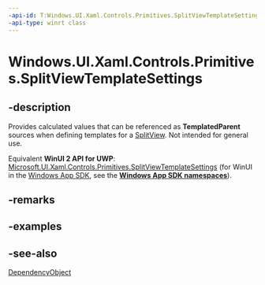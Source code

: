 ```yaml
---
-api-id: T:Windows.UI.Xaml.Controls.Primitives.SplitViewTemplateSettings
-api-type: winrt class
---
```


<!-- Class syntax.
public class SplitViewTemplateSettings : Windows.UI.Xaml.DependencyObject, Windows.UI.Xaml.Controls.Primitives.ISplitViewTemplateSettings
-->

# Windows.UI.Xaml.Controls.Primitives.SplitViewTemplateSettings

## -description
Provides calculated values that can be referenced as **TemplatedParent** sources when defining templates for a [SplitView](../windows.ui.xaml.controls/splitview.md). Not intended for general use.

Equivalent **WinUI 2 API for UWP**: [Microsoft.UI.Xaml.Controls.Primitives.SplitViewTemplateSettings](/windows/winui/api/microsoft.ui.xaml.controls.primitives.splitviewtemplatesettings) (for WinUI in the [Windows App SDK](/windows/apps/windows-app-sdk/), see the **[Windows App SDK namespaces](/windows/windows-app-sdk/api/winrt/)**).

## -remarks

## -examples

## -see-also
[DependencyObject](../windows.ui.xaml/dependencyobject.md)
